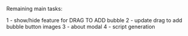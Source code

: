 Remaining main tasks:

1 - show/hide feature for DRAG TO ADD bubble
2 - update drag to add bubble button images
3 - about modal
4 - script generation